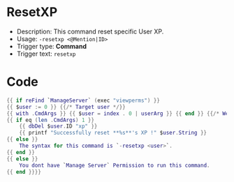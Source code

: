 # ResetXP

- Description: This command reset specific User XP.
- Usage: `-resetxp <@Mention|ID>`
- Trigger type: **Command**
- Trigger text: `resetxp`

# Code
```lua
{{ if reFind `ManageServer` (exec "viewperms") }}
{{ $user := 0 }} {{/* Target user */}}
{{ with .CmdArgs }} {{ $user = index . 0 | userArg }} {{ end }} {{/* We try to resolve user from arguments given */}}
{{ if eq (len .CmdArgs) 1 }}
	{{ dbDel $user.ID "xp" }}
	{{ printf "Successfully reset **%s**'s XP !" $user.String }}
{{ else }}
	The syntax for this command is `-resetxp <user>`.
{{ end }}
{{ else }}
	You dont have `Manage Server` Permission to run this command.
{{ end }}}}
```
